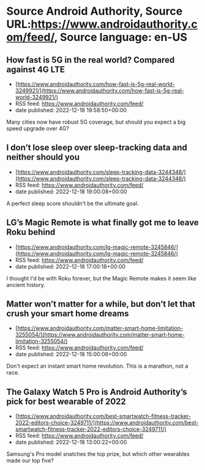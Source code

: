 # Source Android Authority, Source URL:https://www.androidauthority.com/feed/, Source language: en-US

## How fast is 5G in the real world? Compared against 4G LTE
 - [https://www.androidauthority.com/how-fast-is-5g-real-world-3249921/](https://www.androidauthority.com/how-fast-is-5g-real-world-3249921/)
 - RSS feed: https://www.androidauthority.com/feed/
 - date published: 2022-12-18 19:58:50+00:00

Many cities now have robust 5G coverage, but should you expect a big speed upgrade over 4G?

## I don’t lose sleep over sleep-tracking data and neither should you
 - [https://www.androidauthority.com/sleep-tracking-data-3244348/](https://www.androidauthority.com/sleep-tracking-data-3244348/)
 - RSS feed: https://www.androidauthority.com/feed/
 - date published: 2022-12-18 19:00:08+00:00

A perfect sleep score shouldn't be the ultimate goal.

## LG’s Magic Remote is what finally got me to leave Roku behind
 - [https://www.androidauthority.com/lg-magic-remote-3245846/](https://www.androidauthority.com/lg-magic-remote-3245846/)
 - RSS feed: https://www.androidauthority.com/feed/
 - date published: 2022-12-18 17:00:18+00:00

I thought I'd be with Roku forever, but the Magic Remote makes it seem like ancient history.

## Matter won’t matter for a while, but don’t let that crush your smart home dreams
 - [https://www.androidauthority.com/matter-smart-home-limitation-3255054/](https://www.androidauthority.com/matter-smart-home-limitation-3255054/)
 - RSS feed: https://www.androidauthority.com/feed/
 - date published: 2022-12-18 15:00:08+00:00

Don't expect an instant smart home revolution. This is a marathon, not a race.

## The Galaxy Watch 5 Pro is Android Authority’s pick for best wearable of 2022
 - [https://www.androidauthority.com/best-smartwatch-fitness-tracker-2022-editors-choice-3249711/](https://www.androidauthority.com/best-smartwatch-fitness-tracker-2022-editors-choice-3249711/)
 - RSS feed: https://www.androidauthority.com/feed/
 - date published: 2022-12-18 13:00:22+00:00

Samsung's Pro model snatches the top prize, but which other wearables made our top five?
